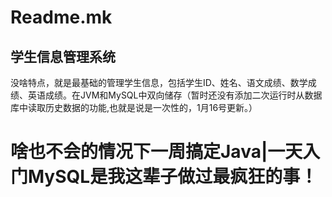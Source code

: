 # Readme.mk
## 学生信息管理系统
没啥特点，就是最基础的管理学生信息，包括学生ID、姓名、语文成绩、数学成绩、英语成绩。在JVM和MySQL中双向储存（暂时还没有添加二次运行时从数据库中读取历史数据的功能,也就是说是一次性的，1月16号更新。）

# 啥也不会的情况下一周搞定Java|一天入门MySQL是我这辈子做过最疯狂的事！
